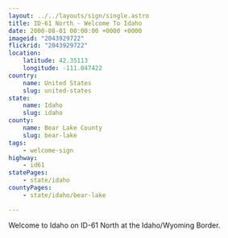 ```yaml
---
layout: ../../layouts/sign/single.astro
title: ID-61 North - Welcome To Idaho
date: 2000-08-01 00:00:00 +0000 +0000
imageid: "2043929722"
flickrid: "2043929722"
location:
    latitude: 42.35113
    longitude: -111.047422
country:
    name: United States
    slug: united-states
state:
    name: Idaho
    slug: idaho
county:
    name: Bear Lake County
    slug: bear-lake
tags:
    - welcome-sign
highway:
    - id61
statePages:
    - state/idaho
countyPages:
    - state/idaho/bear-lake

---
```

Welcome to Idaho on ID-61 North at the Idaho/Wyoming Border.